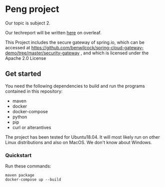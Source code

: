 # Peng project

Our topic is subject 2.

Our techreport will be written [here](https://www.overleaf.com/project/5eaff92be5514e0001ad38b4) on overleaf.

This Project includes the secure gateway of spring.io, which can be accessed at https://github.com/benwilcock/spring-cloud-gateway-demo/tree/master/security-gateway , and which is licensed under the Apache 2.0 License

## Get started

You need the following dependencies to build and run the programs contained in
this repository:
* maven
* docker
* docker-compose
* python
* pip
* curl or alterantives

The project has been tested for Ubuntu18.04. It will most likely run on other
Linux distributions and also on MacOS. We don't know about Windows.

### Quickstart

Run these commands:
```
maven package
docker-compose up --build
```
